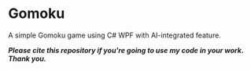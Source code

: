 # Gomoku
A simple Gomoku game using C# WPF with AI-integrated feature.

**_Please cite this repository if you're going to use my code in your work. Thank you._**
